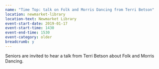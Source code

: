 ```yaml
---
name: "Time Top: talk on Folk and Morris Dancing from Terri Betson"
location: newmarket-library
location-text: Newmarket Library
event-start-date: 2019-01-17
event-start-time: 1430
event-end-time: 1530
event-category: older
breadcrumb: y
---
```


Seniors are invited to hear a talk from Terri Betson about Folk and Morris Dancing.
